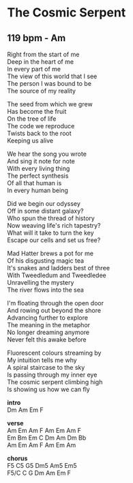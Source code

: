 # The Cosmic Serpent
## 119 bpm - Am
Right from the start of me  
Deep in the heart of me  
In every part of me  
The view of this world that I see  
The person I was bound to be  
The source of my reality  

The seed from which we grew  
Has become the fruit  
On the tree of life  
The code we reproduce  
Twists back to the root  
Keeping us alive  

We hear the song you wrote  
And sing it note for note  
With every living thing  
The perfect synthesis  
Of all that human is  
In every human being  

Did we begin our odyssey  
Off in some distant galaxy?  
Who spun the thread of history  
Now weaving life's rich tapestry?  
What will it take to turn the key  
Escape our cells and set us free?  

Mad Hatter brews a pot for me  
Of his disgusting magic tea  
It's snakes and ladders best of three  
With Tweedledum and Tweedledee  
Unravelling the mystery  
The river flows into the sea  

I'm floating through the open door  
And rowing out beyond the shore  
Advancing further to explore  
The meaning in the metaphor  
No longer dreaming anymore  
Never felt this awake before  

Fluorescent colours streaming by  
My intuition tells me why  
A spiral staircase to the sky  
Is passing through my inner eye  
The cosmic serpent climbing high  
Is showing us how we can fly  

**intro**  
		Dm	Am	Em	F  

**verse**  
		Am	Em	Am	F	Am	Em	Am	F  
		Em	Bm	Em	C	Dm	Am	Dm	Bb  
		Am	Em	Am	F	Am	Em	Am  

**chorus**  
		F5	C5	G5	Dm5	Am5	Em5  
		F5/C	C	G	Dm	Am	Em	F  

